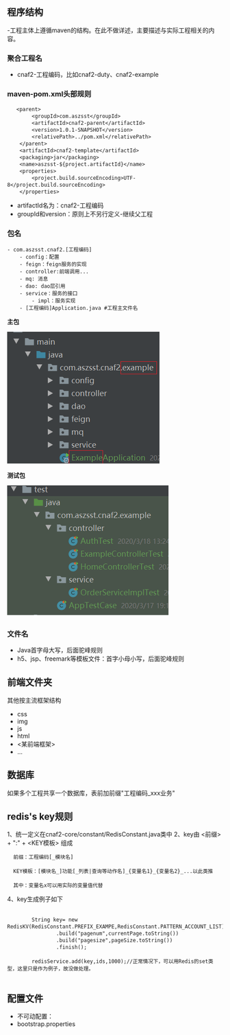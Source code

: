 

## 程序结构

-工程主体上遵循maven的结构。在此不做详述，主要描述与实际工程相关的内容。

### 聚合工程名

- cnaf2-工程编码，比如cnaf2-duty、cnaf2-example

### maven-pom.xml头部规则

	   <parent>
	        <groupId>com.aszsst</groupId>
	        <artifactId>cnaf2-parent</artifactId>
	        <version>1.0.1-SNAPSHOT</version>
	        <relativePath>../pom.xml</relativePath>
	    </parent>
	    <artifactId>cnaf2-template</artifactId>
	    <packaging>jar</packaging>
	    <name>aszsst-${project.artifactId}</name>
	    <properties>
	        <project.build.sourceEncoding>UTF-8</project.build.sourceEncoding>
	    </properties>


- artifactId名为：cnaf2-工程编码
- groupId和version：原则上不另行定义-继续父工程

### 包名
	
	- com.aszsst.cnaf2.[工程编码]
		- config：配置
		- feign：feign服务的实现
		- controller:前端调用...
		- mq: 消息
		- dao: dao层引用
		- service：服务的接口
			- impl：服务实现 
		- [工程编码]Application.java #工程主文件名


**主包**

![例](img/main.png)

**测试包**

![例-测试](img/test.png)

### 文件名

- Java首字母大写，后面驼峰规则
- h5、jsp、freemark等模板文件：首字小母小写，后面驼峰规则

## 前端文件夹

其他按主流框架结构

- css
- img
- js
- html
- <某前端框架>
- ...

## 数据库

如果多个工程共享一个数据库，表前加前缀"工程编码_xxx业务"

## redis's key规则

1、统一定义在cnaf2-core/constant/RedisConstant.java类中
2、key由 <前缀> + ":" + <KEY模板> 组成
 
	  前缀：工程编码[_模块名]
		
	  KEY模板：[模块名_]功能[_列表|查询等动作名]_{变量名1}_{变量名2}_...以此类推
	
	  其中：变量名x可以用实际的变量值代替

	
4、key生成例子如下

```

        String key= new RedisKV(RedisConstant.PREFIX_EXAMPE,RedisConstant.PATTERN_ACCOUNT_LIST)
                .build("pagenum",currentPage.toString())
                .build("pagesize",pageSize.toString())
                .finish();

        redisService.add(key,ids,1000);//正常情况下，可以用Redis的set类型，这里只是作为例子，故没做处理。


```

## 配置文件

- 不可动配置：
 - bootstrap.properties



